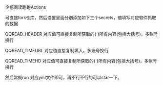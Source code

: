企鹅阅读跑跑Actions

可直接fork仓库，然后设置里面分别添加如下三个secrets，值填写对应软件抓取的数据

QQREAD_HEADER     对应值可直接复制所获取的{  }所有内容(包括大括号)，多账号换行

QQREAD_TIMEURL    对应值直接复制填入，多账号换行

QQREAD_TIMEHD     对应值可直接复制所获取的{  }所有内容(包括大括号)，多账号换行

然后常规run 对应yml文件即可，再不行不行的可以star一下。
